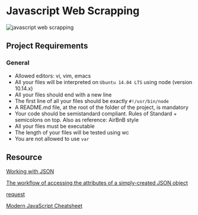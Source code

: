 # Javascript Web Scrapping

![javascript web scrapping](https://i.morioh.com/2020/01/30/292ccbf89253.jpg)

## Project Requirements

### General

- Allowed editors: vi, vim, emacs
- All your files will be interpreted on `Ubuntu 14.04 LTS` using node (version 10.14.x)
- All your files should end with a new line
- The first line of all your files should be exactly `#!/usr/bin/node`
- A README.md file, at the root of the folder of the project, is mandatory
- Your code should be semistandard compliant. Rules of Standard + semicolons on top. Also as reference: AirBnB style
- All your files must be executable
- The length of your files will be tested using wc
- You are not allowed to use `var`

## Resource

[Working with JSON](https://developer.mozilla.org/en-US/docs/Learn/JavaScript/Objects/JSON)

[The workflow of accessing the attributes of a simply-created JSON object](https://medium.com/@vietkieutie/the-workflow-of-accessing-the-attributes-of-a-simply-created-json-object-82a5b33e2319)

[request](https://github.com/request/request)

[Modern JavaScript Cheatsheet](https://github.com/mbeaudru/modern-js-cheatsheet)